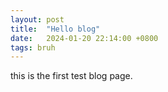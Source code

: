 ```yaml
---
layout: post
title:  "Hello blog"
date:   2024-01-20 22:14:00 +0800
tags: bruh
---
```


this is the first test blog page.
